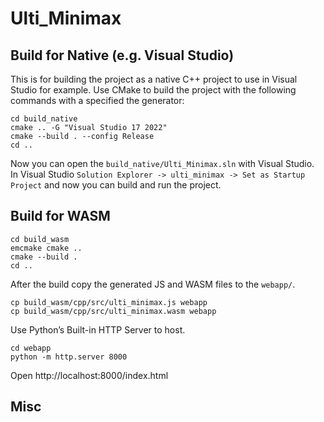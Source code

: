 # Ulti_Minimax


## Build for Native (e.g. Visual Studio)

This is for building the project as a native C++ project to use in Visual Studio for example.
Use CMake to build the project with the following commands with a specified the generator:

```console
cd build_native
cmake .. -G "Visual Studio 17 2022"
cmake --build . --config Release
cd ..
```

Now you can open the ```build_native/Ulti_Minimax.sln``` with Visual Studio.<br>
In Visual Studio ```Solution Explorer -> ulti_minimax -> Set as Startup Project``` 
and now you can build and run the project.

## Build for WASM 

```console
cd build_wasm
emcmake cmake ..
cmake --build .
cd ..
```

After the build copy the generated JS and WASM files to the ```webapp/```.
```console
cp build_wasm/cpp/src/ulti_minimax.js webapp
cp build_wasm/cpp/src/ulti_minimax.wasm webapp
```

Use Python’s Built-in HTTP Server to host.
```console
cd webapp
python -m http.server 8000
```

Open http://localhost:8000/index.html

## Misc
